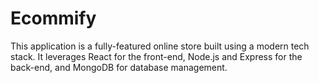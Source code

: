 # Ecommify
This application is a fully-featured online store built using a modern tech stack. It leverages React for the front-end, Node.js and Express for the back-end, and MongoDB for database management.
